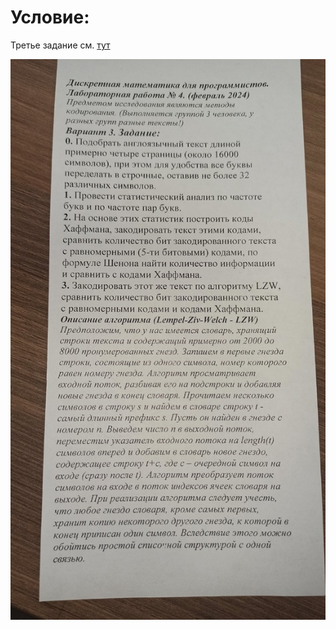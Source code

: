 # Условие:

Третье задание см. [тут](https://github.com/yaggod/LZWCompression)

![task](./task.jpg "task")